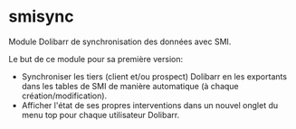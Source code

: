 smisync
=======

Module Dolibarr de synchronisation des données avec SMI.

Le but de ce module pour sa première version:
- Synchroniser les tiers (client et/ou prospect) Dolibarr en les exportants dans les tables de SMI de manière automatique 
(à chaque création/modification).
- Afficher l'état de ses propres interventions dans un nouvel onglet du menu top pour chaque utilisateur Dolibarr.
